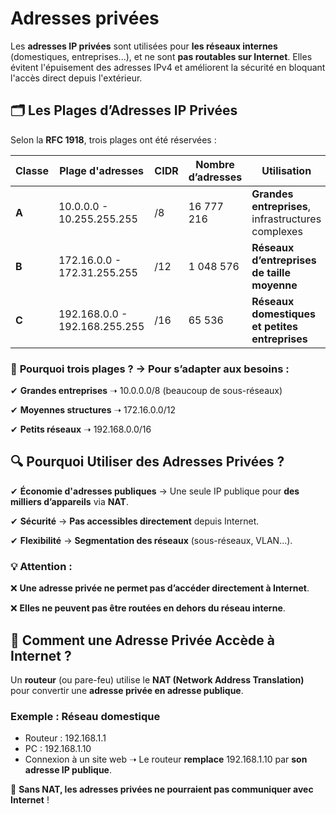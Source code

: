 # Adresses privées

Les **adresses IP privées** sont utilisées pour **les réseaux internes** (domestiques, entreprises...), et ne sont **pas routables sur Internet**. Elles évitent l'épuisement des adresses IPv4 et améliorent la sécurité en bloquant l'accès direct depuis l'extérieur.


## **🗂 Les Plages d’Adresses IP Privées**

Selon la **RFC 1918**, trois plages ont été réservées :

| **Classe** | **Plage d'adresses** | **CIDR** | **Nombre d’adresses** | **Utilisation** |
|----|----|----|----|----|
| **A** | 10.0.0.0 - 10.255.255.255 | /8 | 16 777 216 | **Grandes entreprises**, infrastructures complexes |
| **B** | 172.16.0.0 - 172.31.255.255 | /12 | 1 048 576 | **Réseaux d’entreprises de taille moyenne** |
| **C** | 192.168.0.0 - 192.168.255.255 | /16 | 65 536 | **Réseaux domestiques et petites entreprises** |

### 🔹 **Pourquoi trois plages ?** → Pour s’adapter aux besoins :

✔ **Grandes entreprises** ➝ 10.0.0.0/8 (beaucoup de sous-réseaux)

✔ **Moyennes structures** ➝ 172.16.0.0/12

✔ **Petits réseaux** ➝ 192.168.0.0/16



## **🔍 Pourquoi Utiliser des Adresses Privées ?**

✔ **Économie d'adresses publiques** → Une seule IP publique pour **des milliers d’appareils** via **NAT**.

✔ **Sécurité** → **Pas accessibles directement** depuis Internet.

✔ **Flexibilité** → **Segmentation des réseaux** (sous-réseaux, VLAN...).

### 💡 **Attention** :

❌ **Une adresse privée ne permet pas d’accéder directement à Internet**.

❌ **Elles ne peuvent pas être routées en dehors du réseau interne**.



## **🔄 Comment une Adresse Privée Accède à Internet ?**

Un **routeur** (ou pare-feu) utilise le **NAT (Network Address Translation)** pour convertir une **adresse privée en adresse publique**.

### **Exemple : Réseau domestique**

- Routeur : 192.168.1.1
- PC : 192.168.1.10
- Connexion à un site web ➝ Le routeur **remplace** 192.168.1.10 par **son adresse IP publique**.

🛑 **Sans NAT, les adresses privées ne pourraient pas communiquer avec Internet** !

